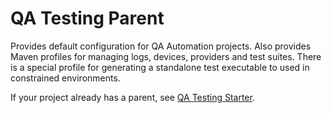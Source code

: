 # QA Testing Parent

Provides default configuration for QA Automation projects.
Also provides Maven profiles for managing logs, devices, providers
and test suites. There is a special profile for generating a standalone test
executable to used in constrained environments.

If your project already has a parent,
see [QA Testing Starter](../qa-testing-starter/README.md).
